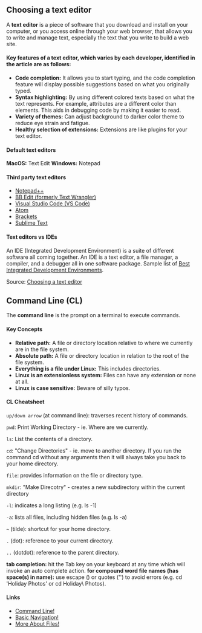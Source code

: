 ## Choosing a text editor
A **text editor** is a piece of software that you download and install on your computer, or you access online through your web browser, that allows you to write and manage text, especially the text that you write to build a web site.

#### Key features of a text editor, which varies by each developer, identified in the article are as follows:
- **Code completion:** It allows you to start typing, and the code completion feature will display possible suggestions based on what you originally typed.
- **Syntax highlighting:** By using different colored texts based on what the text represents. For example, attributes are a different color than elements. This aids in debugging code by making it easier to read.
- **Variety of themes:** Can adjust background to darker color theme to reduce eye strain and fatigue.
- **Healthy selection of extensions:** Extensions are like plugins for your text editor.

#### Default text editors
**MacOS:** Text Edit 
**Windows:** Notepad

#### Third party text editors
- [Notepad++](https://notepad-plus-plus.org/downloads/)
- [BB Edit (formerly Text Wrangler)](https://www.barebones.com/products/textwrangler/)
- [Visual Studio Code (VS Code)](https://code.visualstudio.com/)
- [Atom](https://atom.io/)
- [Brackets](http://brackets.io/)
- [Sublime Text](https://www.sublimetext.com/)

#### Text editors vs IDEs
An IDE (Integrated Development Environment) is a suite of different software all coming together. An IDE is a text editor, a file manager, a compiler, and a debugger all in one software package. Sample list of [Best Integrated Development Environments](https://www.g2.com/categories/integrated-development-environments-ide).

Source: [Choosing a text editor](https://codefellows.github.io/code-102-guide/curriculum/class-02/Choosing-A-Text-Editor--The-Older-Coder.pdf)

## Command Line (CL)
The **command line** is the prompt on a terminal to execute commands.

#### Key Concepts
+ **Relative path:** A file or directory location relative to where we currently are in the file system.
+ **Absolute path:** A file or directory location in relation to the root of the file system.
+ **Everything is a file under Linux:** This includes directories.
+ **Linux is an extensionless system:** Files can have any extension or none at all.
+ **Linux is case sensitive:** Beware of silly typos.

#### CL Cheatsheet
`up/down arrow` (at command line): traverses recent history of commands.

`pwd`: Print Working Directory - ie. Where are we currently.

`ls`: List the contents of a directory.

`cd`: "Change Directories" - ie. move to another directory. If you run the command cd without any arguments then it will always take you back to your home 
directory.

`file`: provides information on the file or directory type.

`mkdir`: "Make Direcotry" - creates a new subdirectory within the current directory 

`-l`: indicates a long listing (e.g. ls -1)

`-a`: lists all files, including hidden files (e.g. ls -a)

`~` (tilde): shortcut for your home directory.

`.` (dot): reference to your current directory.

`..` (dotdot): reference to the parent directory.


**tab completion:** hit the Tab key on your keyboard at any time which will invoke an auto complete action.
**for compound word file names (has space(s) in name):** use escape () or quotes ('') to avoid errors (e.g. cd 'Holiday Photos' or cd Holiday\ Photos).


#### Links
+ [Command Line!](https://ryanstutorials.net/linuxtutorial/commandline.php)
+ [Basic Navigation!](https://ryanstutorials.net/linuxtutorial/navigation.php)
+ [More About Files!](https://ryanstutorials.net/linuxtutorial/aboutfiles.php)

